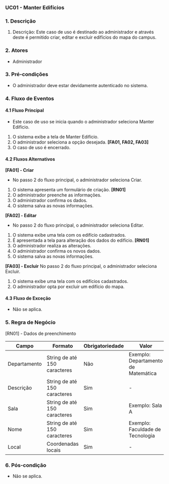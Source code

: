 ### UC01 - Manter Edifícios

### 1. Descrição

1. Descrição: Este caso de uso é destinado ao administrador e através deste é permitido criar, editar e excluir edifícios do mapa do campus.

### 2. Atores

* Administrador

### 3. Pré-condições

* O administrador deve estar devidamente autenticado no sistema. 

### 4. Fluxo de Eventos

#### 4.1 Fluxo Principal

* Este caso de uso se inicia quando o administrador seleciona Manter Edifício.
1. O sistema exibe a tela de Manter Edifício.
2. O administrador seleciona a opção desejada. **[FA01, FA02, FA03]**
3. O caso de uso é encerrado. 

#### 4.2 Fluxos Alternativos

**[FA01] - Criar**
* No passo 2 do fluxo principal, o administrador seleciona Criar.
1. O sistema apresenta um formulário de criação. **[RN01]**
2. O administrador preenche as informações.
3. O administrador confirma os dados.
4. O sistema salva as novas informações.

**[FA02] - Editar**
* No passo 2 do fluxo principal, o administrador seleciona Editar.
1. O sistema exibe uma tela com os edifício cadastrados. 
2. É apresentada a tela para alteração dos dados do edifício. **[RN01]**
3. O administrador realiza as alterações.
4. O administrador confirma os novos dados.
5. O sistema salva as novas informações.

**[FA03] - Excluir**
No passo 2 do fluxo principal, o administrador seleciona Excluir.
1. O sistema exibe uma tela com os edifícios cadastrados.
2. O administrador opta por excluir um edifício do mapa.
 


#### 4.3 Fluxo de Exceção

* Não se aplica.

### 5. Regra de Negócio

[RN01] - Dados de preenchimento

| Campo        | Formato                      | Obrigatoriedade | Valor                               |
|--------------|------------------------------|-----------------|-------------------------------------|
| Departamento | String de até 150 caracteres | Não             | Exemplo: Departamento de Matemática |
| Descrição    | String de até 150 caracteres | Sim             | -                                   |
| Sala         | String de até 150 caracteres | Sim             | Exemplo: Sala A                     |
| Nome         | String de até 150 caracteres | Sim             | Exemplo: Faculdade de Tecnologia    |
| Local        | Coordenadas locais           | Sim             | -                                   |


### 6. Pós-condição

* Não se aplica.
